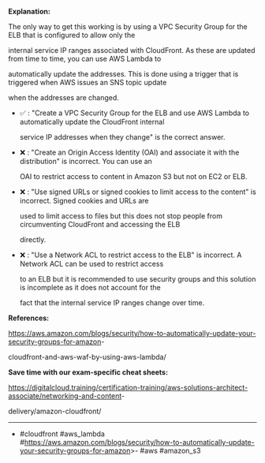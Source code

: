 **Explanation:**

The only way to get this working is by using a VPC Security Group for the ELB that is configured to allow only the

internal service IP ranges associated with CloudFront. As these are updated from time to time, you can use AWS Lambda to

automatically update the addresses. This is done using a trigger that is triggered when AWS issues an SNS topic update

when the addresses are changed.

- ✅ :  "Create a VPC Security Group for the ELB and use AWS Lambda to automatically update the CloudFront internal

  service IP addresses when they change" is the correct answer.

- ❌ :  "Create an Origin Access Identity (OAI) and associate it with the distribution" is incorrect. You can use an

  OAI to restrict access to content in Amazon S3 but not on EC2 or ELB.

- ❌ :  "Use signed URLs or signed cookies to limit access to the content" is incorrect. Signed cookies and URLs are

  used to limit access to files but this does not stop people from circumventing CloudFront and accessing the ELB

  directly.

- ❌ :  "Use a Network ACL to restrict access to the ELB" is incorrect. A Network ACL can be used to restrict access

  to an ELB but it is recommended to use security groups and this solution is incomplete as it does not account for the

  fact that the internal service IP ranges change over time.

**References:**

<https://aws.amazon.com/blogs/security/how-to-automatically-update-your-security-groups-for-amazon>-

cloudfront-and-aws-waf-by-using-aws-lambda/

**Save time with our exam-specific cheat sheets:**

<https://digitalcloud.training/certification-training/aws-solutions-architect-associate/networking-and-content>-

delivery/amazon-cloudfront/

----

- #cloudfront #aws_lambda #<https://aws.amazon.com/blogs/security/how-to-automatically-update-your-security-groups-for-amazon>>- #aws #amazon_s3
